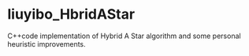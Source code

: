 # liuyibo_HbridAStar
C++code implementation of Hybrid A Star algorithm and some personal heuristic improvements.
